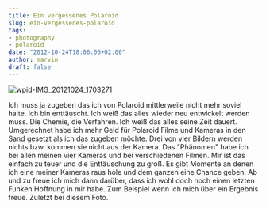 ```yaml
---
title: Ein vergessenes Polaroid
slug: ein-vergessenes-polaroid
tags:
- photography
- polaroid
date: "2012-10-24T18:06:00+02:00"
author: marvin
draft: false
---
```

![wpid-IMG_20121024_1703271](/images/wpid-IMG_20121024_1703271.jpg)

Ich muss ja zugeben das ich von Polaroid mittlerweile nicht mehr soviel
halte. Ich bin enttäuscht. Ich weiß das alles wieder neu entwickelt
werden muss. Die Chemie, die Verfahren. Ich weiß das alles seine Zeit
dauert. Umgerechnet habe ich mehr Geld für Polaroid Filme und Kameras in
den Sand gesetzt als ich das zugeben möchte. Drei von vier Bildern
werden nichts bzw. kommen sie nicht aus der Kamera. Das "Phänomen" habe
ich bei allen meinen vier Kameras und bei verschiedenen Filmen. Mir ist
das einfach zu teuer und die Enttäuschung zu groß. Es gibt Momente an
denen ich eine meiner Kameras raus hole und dem ganzen eine Chance
geben. Ab und zu freue ich mich dann darüber, dass ich wohl doch noch
einen letzten Funken Hoffnung in mir habe. Zum Beispiel wenn ich mich
über ein Ergebnis freue. Zuletzt bei diesem Foto.